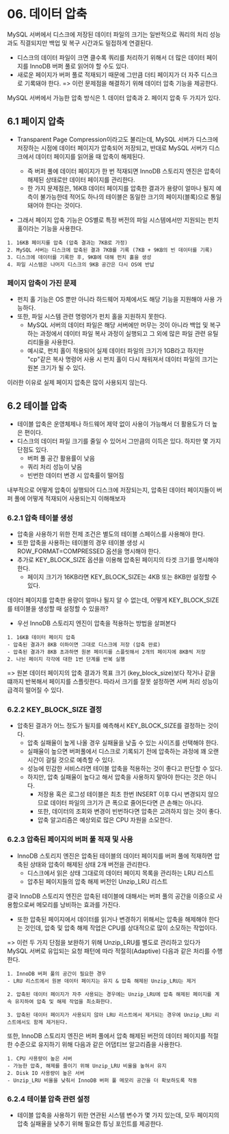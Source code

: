# 06. 데이터 압축

MySQL 서버에서 디스크에 저장된 데이터 파일의 크기는 일반적으로 쿼리의 처리 성능과도 직결되지만 백업 및 복구 시간과도 밀접하게 연결된다.
- 디스크의 데이터 파일이 크면 클수록 쿼리를 처리하기 위해서 더 많은 데이터 페이지를 InnoDB 버퍼 풀로 읽어야 할 수도 있다.
- 새로운 페이지가 버퍼 풀로 적재되기 때문에 그만큼 더티 페이지가 더 자주 디스크로 기록돼야 한다.
=> 이런 문제점을 해결하기 위해 데이터 압축 기능을 제공한다.

MySQL 서버에서 가능한 압축 방식은 1. 데이터 압축과 2. 페이지 압축 두 가지가 있다.

## 6.1 페이지 압축
- Transparent Page Compression이라고도 불리는데, MySQL 서버가 디스크에 저장하는 시점에 데이터 페이지가 압축되어 저장되고, 반대로 MySQL 서버가 디스크에서 데이터 페이지를 읽어올 때 압축이 해제된다.
  - 즉 버퍼 풀에 데이터 페이지가 한 번 적재되면 InnoDB 스토리지 엔진은 압축이 해제된 상태로만 데이터 페이지를 관리한다.
  - 한 가지 문제점은, 16KB 데이터 페이지를 압축한 결과가 용량이 얼마나 될지 예측이 불가능한데 적어도 하나의 테이블은 동일한 크기의 페이지(블록)으로 통일돼어야 한다는 것이다.

- 그래서 페이지 압축 기능은 OS별로 특정 버전의 파일 시스템에서만 지원되는 펀치 홀이라는 기능을 사용한다.

```
1. 16KB 페이지를 압축 (압축 결과는 7KB로 가정)
2. MySQL 서버는 디스크에 압축된 결과 7KB를 기록 (7KB + 9KB의 빈 데이터를 기록)
3. 디스크에 데이터를 기록한 후, 9KB에 대해 펀치 홀을 생성
4. 파일 시스템은 나머지 디스크의 9KB 공간은 다시 OS에 반납
```

### 페이지 압축이 가진 문제
- 펀치 홀 기능은 OS 뿐만 아니라 하드웨어 자체에서도 해당 기능을 지원해야 사용 가능하다.
- 또한, 파일 시스템 관련 명령어가 펀치 홀을 지원하지 못한다.
  - MySQL 서버의 데이터 파일은 해당 서버에만 머무는 것이 아니라 백업 및 복구하는 과정에서 데이터 파일 복사 과정이 실행되고 그 외에 많은 파일 관련 유틸리티들을 사용한다.
  - 예시로, 펀치 홀이 적용되어 실제 데이터 파일의 크기가 1GB라고 하지만 "cp"같은 복사 명령어 사용 시 펀치 홀이 다시 채워져서 데이터 파일의 크기는 원본 크기가 될 수 있다.

이러한 이유로 실제 페이지 압축은 많이 사용되지 않는다.

## 6.2 테이블 압축
- 테이블 압축은 운영체제나 하드웨어 제약 없이 사용이 가능해서 더 활용도가 더 높은 편이다.
- 디스크의 데이터 파일 크기를 줄일 수 있어서 그만큼의 이득은 있다. 하지만 몇 가지 단점도 있다.
  - 버퍼 풀 공간 활용률이 낮음
  - 쿼리 처리 성능이 낮음
  - 빈번한 데이터 변경 시 압축률이 떨어짐

내부적으로 어떻게 압축이 실행되어 디스크에 저장되는지, 압축된 데이터 페이지들이 버퍼 풀에 어떻게 적재되어 사용되는지 이해해보자

### 6.2.1 압축 테이블 생성
- 압축을 사용하기 위한 전제 조건은 별도의 테이블 스페이스를 사용해야 한다.
- 또한 압축을 사용하는 테이블의 경우 테이블 생성 시 ROW_FORMAT=COMPRESSED 옵션을 명시해야 한다.
- 추가로 KEY_BLOCK_SIZE 옵션을 이용해 압축된 페이지의 타겟 크기를 명시해야 한다.
  - 페이지 크기가 16KB라면 KEY_BLOCK_SIZE는 4KB 또는 8KB만 설정할 수 있다.

데이터 페이지를 압축한 용량이 얼마나 될지 알 수 없는데, 어떻게 KEY_BLOCK_SIZE를 테이블을 생성할 때 설정할 수 있을까?
- 우선 InnoDB 스토리지 엔진이 압축을 적용하는 방법을 살펴본다

```
1. 16KB 데이터 페이지 압축
- 압축된 결과가 8KB 이하이면 그대로 디스크에 저장 (압축 완료)
- 압축된 결과가 8KB 초과하면 원본 페이지를 스플릿해서 2개의 페이지에 8KB씩 저장
2. 나뉜 페이지 각각에 대한 1번 단계를 반복 실행
```

=> 원본 데이터 페이지의 압축 결과가 목표 크기 (key_block_size)보다 작거나 같을 떄까지 반복해서 페이지를 스플릿한다. 따라서 크기를 잘못 설정하면 서버 처리 성능이 급격히 떨어질 수 있다.

### 6.2.2 KEY_BLOCK_SIZE 결정
- 압축된 결과가 어느 정도가 될지를 예측해서 KEY_BLOCK_SIZE를 결정하는 것이다.
  - 압축 실패율이 높게 나올 경우 실패율을 낮출 수 있는 사이즈를 선택해야 한다.
  - 실패율이 높으면 버퍼풀에서 디스크로 기록되기 전에 압축하는 과정에 꽤 오랜 시간이 걸릴 것으로 예측할 수 있다.
  - 성능에 민감한 서비스라면 테이블 압축을 적용하는 것이 좋다고 판단할 수 있다.
  - 하지만, 압축 실패율이 높다고 해서 압축을 사용하지 말아야 한다는 것은 아니다.
    - 저장용 혹은 로그성 테이블은 최초 한번 INSERT 이후 다시 변경되지 않으므로 데이터 파일의 크기가 큰 폭으로 줄어든다면 큰 손해는 아니다.
    - 또한, 데이터의 조회와 변경이 빈번하다면 압축은 고려하지 않는 것이 좋다.
    - 압축 알고리즘은 예상외로 많은 CPU 자원을 소모한다.

### 6.2.3 압축된 페이지의 버퍼 풀 적재 및 사용
- InnoDB 스토리지 엔진은 압축된 테이블의 데이터 페이지를 버퍼 풀에 적재하면 압축된 상태와 압축이 해제된 상태 2개 버전을 관리한다.
  - 디스크에서 읽은 상태 그대로의 데이터 페이지 목록을 관리하는 LRU 리스트
  - 압추된 페이지들의 압축 해제 버전인 Unzip_LRU 리스트

결국 InnoDB 스토리지 엔진은 압축된 테이블에 대해서는 버퍼 풀의 공간을 이중으로 사용함으로써 메모리를 낭비하는 효과를 가진다.
- 또한 압축된 페이지에서 데이터를 읽거나 변경하기 위해서는 압축을 해제해야 한다는 것인데, 압축 및 압축 해제 작업은 CPU를 상대적으로 많이 소모하는 작업이다.

=> 이런 두 가지 단점을 보완하기 위해 Unzip_LRU를 별도로 관리하고 있다가 MySQL 서버로 유입되는 요청 패턴에 따라 적절히(Adaptive) 다음과 같은 처리를 수행한다.

```
1. InnoDB 버퍼 풀의 공간이 필요한 경우
- LRU 리스트에서 원본 데이터 페이지는 유지 & 압축 해제된 Unzip_LRU는 제거

2. 압축된 데이터 페이지가 자주 사용되는 경우에는 Unzip_LRU에 압축 해제된 페이지를 계속 유지하여 압축 및 해제 작업을 최소화한다.

3. 압축된 데이터 페이지가 사용되지 않아 LRU 리스트에서 제거되는 경우에 Unzip_LRU 리스트에서도 함께 제거된다.
```

또한, InnoDB 스토리지 엔진은 버퍼 풀에서 압축 해제된 버전의 데이터 페이지를 적절한 수준으로 유지하기 위해 다음과 같은 어댑티브 알고리즘을 사용한다.

```
1. CPU 사용량이 높은 서버
- 가능한 압축, 해제를 줄이기 위해 Unzip_LRU 비율을 높혀서 유지
2. Disk IO 사용량이 높은 서버
- Unzip_LRU 비율을 낮춰서 InnoDB 버퍼 풀 메모리 공간을 더 확보하도록 작동
```

### 6.2.4 테이블 압축 관련 설정
- 테이블 압축을 사용하기 위한 연관된 시스템 변수가 몇 가지 있는데, 모두 페이지의 압축 실패율을 낮추기 위해 필요한 튜닝 포인트를 제공한다.